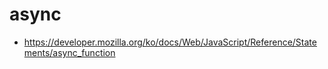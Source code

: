 # async #

* https://developer.mozilla.org/ko/docs/Web/JavaScript/Reference/Statements/async_function
